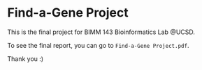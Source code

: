 # Find-a-Gene Project

This is the final project for BIMM 143 Bioinformatics Lab @UCSD.

To see the final report, you can go to `Find-a-Gene Project.pdf`.

Thank you :)
